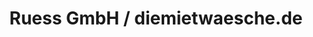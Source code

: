 ---
title: "Ruess GmbH / diemietwaesche.de"
url: /wolfsburg/ruess-gmbh-diemietwaesche-de/
shop: Wäscherei
---